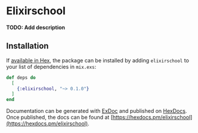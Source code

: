 # Elixirschool

**TODO: Add description**

## Installation

If [available in Hex](https://hex.pm/docs/publish), the package can be installed
by adding `elixirschool` to your list of dependencies in `mix.exs`:

```elixir
def deps do
  [
    {:elixirschool, "~> 0.1.0"}
  ]
end
```

Documentation can be generated with [ExDoc](https://github.com/elixir-lang/ex_doc)
and published on [HexDocs](https://hexdocs.pm). Once published, the docs can
be found at [https://hexdocs.pm/elixirschool](https://hexdocs.pm/elixirschool).

